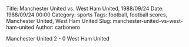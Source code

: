 Title: Manchester United vs. West Ham United, 1988/09/24
Date: 1988/09/24 00:00
Category: sports
Tags: football, football scores, Manchester United, West Ham United
Slug: manchester-united-vs-west-ham-united
Author: carbonero


Manchester United 2 - 0 West Ham United
